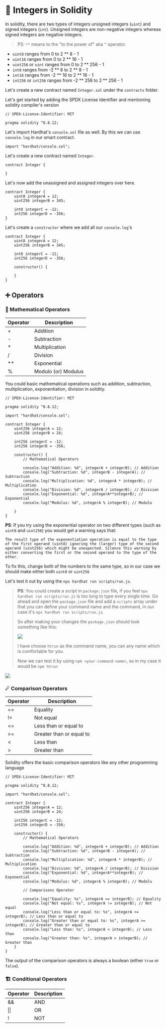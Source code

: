 # 🔢 Integers in Solidity

In solidity, there are two types of integers unsigned integers (`uint`) and signed integers (`int`). Unsigned integers are non-negative integers whereas signed integers are negative integers.

> PS: `**` means to the "to the power of" aka `^` operator.

- `uint8` ranges from 0 to 2 \*\* 8 - 1
- `uint16` ranges from 0 to 2 \*\* 16 - 1
- `uint256` or `uint` ranges from 0 to 2 \*\* 256 - 1
- `int8` ranges from -2 ** 8 to 2 ** 8 - 1
- `int16` ranges from -2 ** 16 to 2 ** 16 - 1
- `int256` or `int256` ranges from -2 ** 256 to 2 ** 256 - 1

Let's create a new contract named `Integer.sol` under the `contracts` folder.

Let's get started by adding the SPDX License Identifier and mentioning solidity compiler's version

```solidity
// SPDX-License-Identifier: MIT

pragma solidity ^0.8.12;
```

Let's import Hardhat's `console.sol` file as well. By this we can use `console.log` in our smart contract.

```solidity
import "hardhat/console.sol";
```

Let's create a new contract named `Integer`.

```solidity
contract Integer {

}
```

Let's now add the unassigned and assigned integers over here.

```solidity
contract Integer {
    uint8 integerA = 12;
    uint256 integerB = 345;

    int8 integerC = -12;
    int256 integerD = -356;
}
```

Let's create a `constructor` where we add all our `console.log`'s

```solidity
contract Integer {
    uint8 integerA = 12;
    uint256 integerB = 345;

    int8 integerC = -12;
    int256 integerD = -356;

    constructor() {

    }
}
```

## ➕ Operators

### 🚀 Mathematical Operators

| Operator | Description         |
| -------- | ------------------- |
| +        | Addition            |
| -        | Subtraction         |
| \*       | Multiplication      |
| /        | Division            |
| \*\*     | Exponential         |
| %        | Modulo (or) Modulus |

You could basic mathematical operations such as addition, subtraction, multiplication, exponentiation, division in solidity.

```solidity
// SPDX-License-Identifier: MIT

pragma solidity ^0.8.12;

import "hardhat/console.sol";

contract Integer {
    uint256 integerA = 12;
    uint256 integerB = 24;

    int256 integerC = -12;
    int256 integerD = -356;

    constructor() {
        // Mathematical Operators

        console.log("Addition: %d", integerA + integerB); // Addition
        console.log("Subtraction: %d", integerB - integerA); // Subtraction
        console.log("Multiplication: %d", integerA * integerB); // Multiplication
        console.log("Division: %d", integerA / integerB); // Division
        console.log("Exponential: %d", integerA**integerB); // Exponential
        console.log("Modulus: %d", integerA % integerB); // Modulo

    }
}
```

**PS**: If you try using the exponential operator on two different types (such as `uint8` and `uint256`) you would get a warning says that:

```
The result type of the exponentiation operation is equal to the type of the first operand (uint8) ignoring the (larger) type of the second operand (uint256) which might be unexpected. Silence this warning by either converting the first or the second operand to the type of the other.
```

To fix this, change both of the numbers to the same type, so in our case we should make either both `uint8` or `uint256`

Let's test it out by using the `npx hardhat run scripts/run.js`.

> **PS**: You could create a script in `package.json` file, if you feel `npx hardhat run scripts/run.js` is too long to type every single time. Go ahead and open the `package.json` file and add a `scripts` array under that you can define your command name and the command, in our case it's `npx hardhat run scripts/run.js`.
>
> So after making your changes the `package.json` should look something like this:
>
> ![](https://imgur.com/d70278x.png)
>
> I have choose `htrun` as the command name, you can any name which is comfortable for you.
>
> Now we can test it by using `npm <your-command-name>`, so in my case it would be `npm htrun`

![](https://imgur.com/cySwGQJ.png)

### ☄ Comparison Operators

| Operator | Description              |
| -------- | ------------------------ |
| ==       | Equality                 |
| !=       | Not equal                |
| <=       | Less than or equal to    |
| >=       | Greater than or equal to |
| <        | Less than                |
| >        | Greater than             |

Solidity offers the basic comparison operators like any other programming language

```solidity
// SPDX-License-Identifier: MIT

pragma solidity ^0.8.12;

import "hardhat/console.sol";

contract Integer {
    uint256 integerA = 12;
    uint256 integerB = 24;

    int256 integerC = -12;
    int256 integerD = -356;

    constructor() {
        // Mathematical Operators

        console.log("Addition: %d", integerA + integerB); // Addition
        console.log("Subtraction: %d", integerB - integerA); // Subtraction
        console.log("Multiplication: %d", integerA * integerB); // Multiplication
        console.log("Division: %d", integerA / integerB); // Division
        console.log("Exponential: %d", integerA**integerB); // Exponential
        console.log("Modulus: %d", integerA % integerB); // Modolu

        // Comparisons Operator

        console.log("Equality: %s", integerA == integerB); // Equality
        console.log("Not equal: %s", integerA != integerB); // Not equal
        console.log("Less than or equal to: %s", integerA <= integerB); // Less than or equal to
        console.log("Greater than or equal to: %s", integerA >= integerB); // Greater than or equal to
        console.log("Less than: %s", integerA < integerB); // Less than
        console.log("Greater than: %s", integerA > integerB); // Greater than
    }
}
```

The output of the comparison operators is always a boolean (either `true` or `false`).

### 🏗 Conditional Operators

| Operator | Description |
| -------- | ----------- |
| &&       | AND         |
| \|\|     | OR          |
| !        | NOT         |
